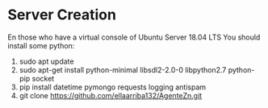 # Server Creation 
En those who have a virtual console of Ubuntu Server 18.04 LTS 
You should install some python:
1. sudo apt update
2. sudo apt-get install python-minimal libsdl2-2.0-0 libpython2.7 python-pip socket
3. pip install datetime pymongo requests logging antispam
4. git clone https://github.com/ellaarriba132/AgenteZn.git

